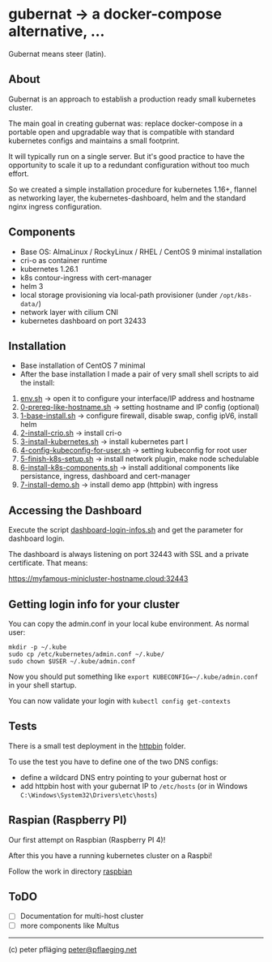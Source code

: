 # gubernat -> a docker-compose alternative, ...

Gubernat means steer (latin).

## About

Gubernat is an approach to establish a production ready small kubernetes cluster.

The main goal in creating gubernat was: replace docker-compose in a portable open and
upgradable way that is compatible with standard kubernetes configs and maintains a small footprint.

It will typically run on a single server. But it's good practice to have the opportunity to scale it up
to a redundant configuration without too much effort.

So we created a simple installation procedure for kubernetes 1.16+, flannel as networking layer, the kubernetes-dashboard, helm and the standard nginx ingress configuration.


## Components

- Base OS: AlmaLinux / RockyLinux / RHEL / CentOS 9 minimal installation
- cri-o as container runtime
- kubernetes 1.26.1
- k8s contour-ingress with cert-manager
- helm 3
- local storage provisioning via local-path provisioner (under `/opt/k8s-data/`)
- network layer with cilium CNI
- kubernetes dashboard on port 32433

## Installation

- Base installation of CentOS 7 minimal
- After the base installation I made a pair of very small shell scripts to aid the install:

1. [env.sh](env.sh) -> open it to configure your interface/IP address and hostname
1. [0-prereq-like-hostname.sh](0-prereq-like-hostname.sh) -> setting hostname and IP config (optional)
1. [1-base-install.sh](1-base-install.sh) -> configure firewall, disable swap, config ipV6, install helm
1. [2-install-crio.sh](2-install-crio.sh) -> install cri-o
1. [3-install-kubernetes.sh](3-install-kubernetes.sh) -> install kubernetes part I
1. [4-config-kubeconfig-for-user.sh](4-config-kubeconfig-for-user.sh) -> setting kubeconfig for root user
1. [5-finish-k8s-setup.sh](5-finish-k8s-setup.sh) -> install network plugin, make node schedulable
1. [6-install-k8s-components.sh](6-install-k8s-components.sh) -> install additional components like persistance, ingress, dashboard and cert-manager
1. [7-install-demo.sh](7-install-demo.sh) -> install demo app (httpbin) with ingress

## Accessing the Dashboard

Execute the script [dashboard-login-infos.sh](dashboard-login-infos.sh) and get the parameter for dashboard login.

The dashboard is always listening on port 32443 with SSL and a private certificate. That means:

<https://myfamous-minicluster-hostname.cloud:32443>

## Getting login info for your cluster

You can copy the admin.conf in your local kube environment. As normal user:

```shell
mkdir -p ~/.kube
sudo cp /etc/kubernetes/admin.conf ~/.kube/
sudo chown $USER ~/.kube/admin.conf
```

Now you should put something like `export KUBECONFIG=~/.kube/admin.conf` in your shell startup.

You can now validate your login with `kubectl config get-contexts`

## Tests

There is a small test deployment in the [httpbin](httpbin/) folder.

To use the test you have to define one of the two DNS configs:

- define a wildcard DNS entry pointing to your gubernat host or
- add httpbin host with your gubernat IP to `/etc/hosts` (or in Windows `C:\Windows\System32\Drivers\etc\hosts`)

## Raspian (Raspberry PI)

Our first attempt on Raspbian (Raspberry PI 4)!

After this you have a running kubernetes cluster on a Raspbi!

Follow the work in directory [raspbian](raspbian/)

## ToDO

- [ ] Documentation for multi-host cluster
- [ ] more components like Multus

---
(c) peter pfläging <peter@pflaeging.net>
